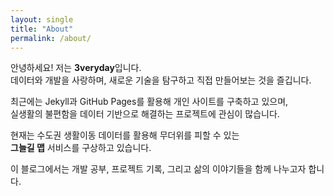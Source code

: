 ```yaml
---
layout: single
title: "About"
permalink: /about/
---
```


안녕하세요! 저는 **3veryday**입니다.  
데이터와 개발을 사랑하며, 새로운 기술을 탐구하고 직접 만들어보는 것을 즐깁니다.

최근에는 Jekyll과 GitHub Pages를 활용해 개인 사이트를 구축하고 있으며,  
실생활의 불편함을 데이터 기반으로 해결하는 프로젝트에 관심이 많습니다.

현재는 수도권 생활이동 데이터를 활용해 무더위를 피할 수 있는  
**그늘길 맵** 서비스를 구상하고 있습니다.

이 블로그에서는 개발 공부, 프로젝트 기록, 그리고 삶의 이야기들을 함께 나누고자 합니다.
